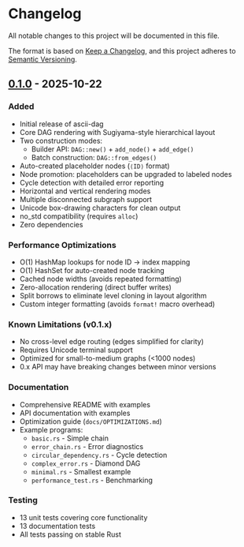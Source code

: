 # Changelog

All notable changes to this project will be documented in this file.

The format is based on [Keep a Changelog](https://keepachangelog.com/en/1.0.0/),
and this project adheres to [Semantic Versioning](https://semver.org/spec/v2.0.0.html).

## [0.1.0] - 2025-10-22

### Added
- Initial release of ascii-dag
- Core DAG rendering with Sugiyama-style hierarchical layout
- Two construction modes:
  - Builder API: `DAG::new()` + `add_node()` + `add_edge()`
  - Batch construction: `DAG::from_edges()`
- Auto-created placeholder nodes (`⟨ID⟩` format)
- Node promotion: placeholders can be upgraded to labeled nodes
- Cycle detection with detailed error reporting
- Horizontal and vertical rendering modes
- Multiple disconnected subgraph support
- Unicode box-drawing characters for clean output
- no_std compatibility (requires `alloc`)
- Zero dependencies

### Performance Optimizations
- O(1) HashMap lookups for node ID → index mapping
- O(1) HashSet for auto-created node tracking
- Cached node widths (avoids repeated formatting)
- Zero-allocation rendering (direct buffer writes)
- Split borrows to eliminate level cloning in layout algorithm
- Custom integer formatting (avoids `format!` macro overhead)

### Known Limitations (v0.1.x)
- No cross-level edge routing (edges simplified for clarity)
- Requires Unicode terminal support
- Optimized for small-to-medium graphs (<1000 nodes)
- 0.x API may have breaking changes between minor versions

### Documentation
- Comprehensive README with examples
- API documentation with examples
- Optimization guide (`docs/OPTIMIZATIONS.md`)
- Example programs:
  - `basic.rs` - Simple chain
  - `error_chain.rs` - Error diagnostics
  - `circular_dependency.rs` - Cycle detection
  - `complex_error.rs` - Diamond DAG
  - `minimal.rs` - Smallest example
  - `performance_test.rs` - Benchmarking

### Testing
- 13 unit tests covering core functionality
- 13 documentation tests
- All tests passing on stable Rust

[0.1.0]: https://github.com/AshutoshMahala/ascii-dag/releases/tag/v0.1.0
